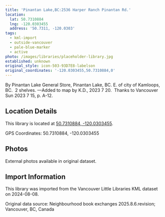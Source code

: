 ```yaml
---
title: 'Pinantan Lake,BC:2536 Harper Ranch Pinantan Rd.'
location:
  lat: 50.7310884
  lng: -120.0303455
  address: '50.7311, -120.0303'
tags:
  - kml-import
  - outside-vancouver
  - pale-blue-marker
  - active
photo: /images/libraries/placeholder-library.jpg
established: unknown
original_style: icon-503-93D7E8-labelson
original_coordinates: '-120.0303455,50.7310884,0'
---
```

By Pinantan Lake General Store, Pinantan Lake, BC.
E. of city of Kamloops, BC.  2 shelves.
—Added to map by K.D., 2023 7 20.  
Thanks to Vancouver Sun 2023 7 15, p. A-12.

## Location Details

This library is located at [50.7310884, -120.0303455](https://www.google.com/maps?q=50.7310884,-120.0303455).

GPS Coordinates: 50.7310884, -120.0303455

## Photos

External photos available in original dataset.

## Import Information

This library was imported from the Vancouver Little Libraries KML dataset on 2024-08-08.

Original data source: Neighbourhood book exchanges 2025.8.6.revision; Vancouver, BC, Canada
